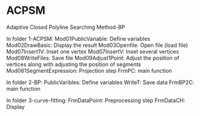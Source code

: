 # ACPSM
Adaptive Closed Polyline Searching Method-BP

In folder 1-ACPSM:
Mod01PublicVariable: Define variables
Mod02DrawBasic: Display the result
Mod03Openfile:  Open file (load file)
Mod07Insert1V: Inset one vertex
Mod07InsertV: Inset several vertices
Mod08WriteFiles: Save file
Mod09Adjust1Point: Adjust the position of vertices along with adjusting the position of segments
Mod061SegmentExpression: Projection step
FrmPC: main function

In folder 2-BP:
PublicVaribles: Define variables
WriteT: Save data
FrmBP2C:  main function

In folder 3-curve-fitting:
FrmDataPoint: Preprocessing step
FrmDataCH: Display
